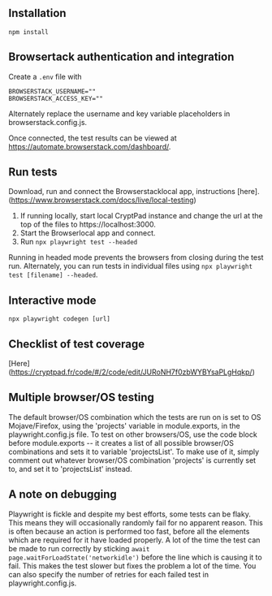 ## Installation

`npm install`

## Browsertack authentication and integration

Create a `.env` file with

```env
BROWSERSTACK_USERNAME=""
BROWSERSTACK_ACCESS_KEY=""
```

Alternately replace the username and key variable placeholders in browserstack.config.js.

Once connected, the test results can be viewed at https://automate.browserstack.com/dashboard/.

## Run tests

Download, run and connect the Browserstacklocal app, instructions [here]. (https://www.browserstack.com/docs/live/local-testing)

1. If running locally, start local CryptPad instance and change the url at the top of the files to https://localhost:3000.
2. Start the Browserlocal app and connect.
2. Run `npx playwright test --headed`

Running in headed mode prevents the browsers from closing during the test run.
Alternately, you can run tests in individual files using `npx playwright test [filename] --headed`.

## Interactive mode

`npx playwright codegen [url]`

## Checklist of test coverage 

[Here] (https://cryptpad.fr/code/#/2/code/edit/JURoNH7f0zbWYBYsaPLgHqkp/)

## Multiple browser/OS testing

The default browser/OS combination which the tests are run on is set to OS Mojave/Firefox, using the 'projects' variable in module.exports, in the playwright.config.js file.
To test on other browsers/OS, use the code block before module.exports -- it creates a list of all possible browser/OS combinations and sets it to variable 'projectsList'. To make use of it, simply comment out whatever browser/OS combination 'projects' is currently set to, and set it to 'projectsList' instead.

## A note on debugging

Playwright is fickle and despite my best efforts, some tests can be flaky. This means they will occasionally randomly fail for no apparent reason. This is often because an action is performed too fast, before all the elements which are required for it have loaded properly. A lot of the time the test can be made to run correctly by sticking `await page.waitForLoadState('networkidle')` before the line which is causing it to fail. This makes the test slower but fixes the problem a lot of the time. You can also specify the number of retries for each failed test in playwright.config.js.